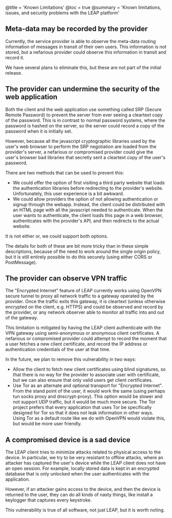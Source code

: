 @title = 'Known Limitations'
@toc = true
@summary = 'Known limitations, issues, and security problems with the LEAP platform'

Meta-data may be recorded by the provider
-------------------------------------------------

Currently, the service provider is able to observe the meta-data routing information of messages in transit of their own users. This information is not stored, but a nefarious provider could observe this information in transit and record it.

We have several plans to eliminate this, but these are not part of the initial release.

The provider can undermine the security of the web application
-------------------------------------------------------------------------

Both the client and the web application use something called SRP (Secure Remote Password) to prevent the server from ever seeing a cleartext copy of the password. This is in contrast to normal password systems, where the password is hashed on the server, so the server could record a copy of the password when it is initially set.

However, because all the javascript cryptographic libraries used by the user's web browser to perform the SRP negotiation are loaded from the provider's server, a nefarious or compromised provider could give the user's browser bad libraries that secretly sent a cleartext copy of the user's password.

There are two methods that can be used to prevent this:

* We could offer the option of first visiting a third party website that loads the authentication libraries before redirecting to the provider's website. Unfortunately, this user experience is a bit awkward.
* We could allow providers the option of not allowing authentication or signup through the webapp. Instead, the client could be distributed with an HTML page with all the javascript needed to authenticate. When the user wants to authenticate, the client loads this page in a web browser, authenticates with the provider's API, and then redirects to the actual website.

It is not either or, we could support both options.

The details for both of these are bit more tricky than in these simple descriptions, because of the need to work around the single origin policy, but it is still entirely possible to do this securely (using either CORS or PostMessage).

The provider can observe VPN traffic
--------------------------------------------------

The "Encrypted Internet" feature of LEAP currently works using OpenVPN secure tunnel to proxy all network traffic to a gateway operated by the provider. Once the traffic exits this gateway, it is cleartext (unless otherwise encrypted on the client, e.g. HTTPS) and could be observed and record by the provider, or any network observer able to monitor all traffic into and out of the gateway.

This limitation is mitigated by having the LEAP client authenticate with the VPN gateway using semi-anonymous or anonymous client certificates. A nefarious or compromised provider could attempt to record the moment that a user fetches a new client certificate, and record the IP address or authentication credentials of the user at that time.

In the future, we plan to remove this vulnerability in two ways:

* Allow the client to fetch new client certificates using blind signatures, so that there is no way for the provider to associate user with certificate, but we can also ensure that only valid users get client certificates.
* Use Tor as an alternate and optional transport for "Encrypted Internet". From the stand point of the user, it would work the same (using perhaps tun socks proxy and dnscrypt-proxy). This option would be slower and not support UDP traffic, but it would be much more secure. The Tor project prefers that every application that uses Tor be specifically designed for Tor so that it does not leak information in other ways. Using Tor as a default route like we do with OpenVPN would violate this, but would be more user friendly.

A compromised device is a sad device
----------------------------------------------

The LEAP client tries to minimize attacks related to physical access to the device. In particular, we try to be very resistant to offline attacks, where an attacker has captured the user's device while the LEAP client does not have an open session. For example, locally stored data is kept in an encrypted database that is only unlocked when the user authenticates with the application.

However, if an attacker gains access to the device, and then the device is returned to the user, they can do all kinds of nasty things, like install a keylogger that captures every keystroke.

This vulnerability is true of all software, not just LEAP, but it is worth noting.





